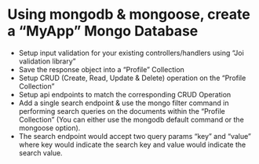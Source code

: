 # Using mongodb & mongoose, create a “MyApp” Mongo Database
- Setup input validation for your existing controllers/handlers using “Joi validation library”
- Save the response object into a “Profile” Collection
- Setup CRUD (Create, Read, Update & Delete) operation on the “Profile Collection”
- Setup api endpoints to match the corresponding CRUD Operation
- Add a single search endpoint & use the mongo filter command in performing search queries on the documents within the “Profile Collection” (You can either use the mongodb default command or the mongoose option).
- The search endpoint would accept two query params “key” and “value” where key would indicate the search key and value would indicate the search value.